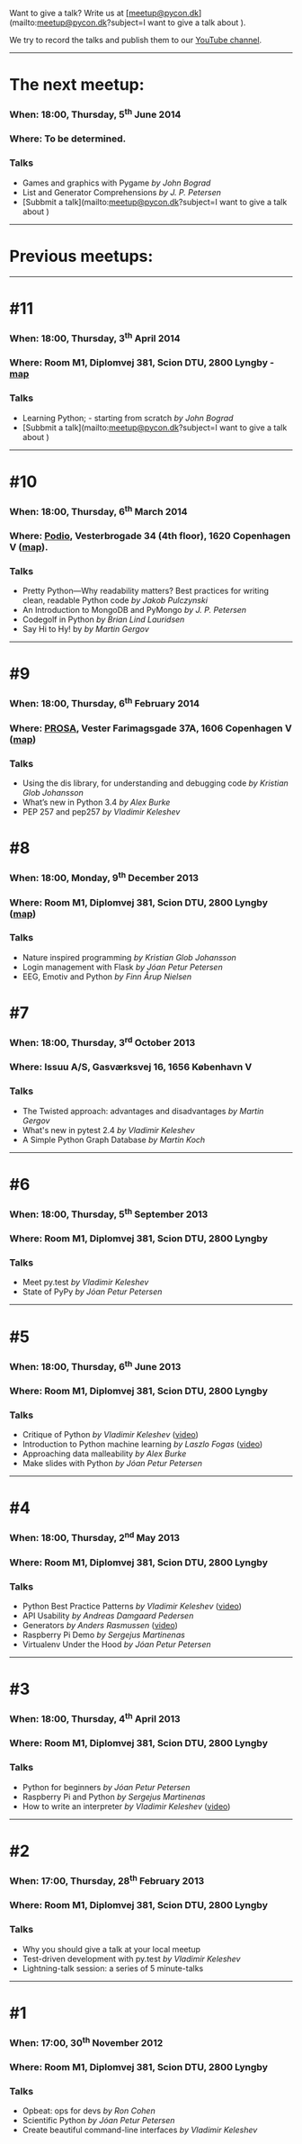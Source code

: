 Want to give a talk? Write us at
[meetup@pycon.dk](mailto:meetup@pycon.dk?subject=I want to give a talk about <blank>).

We try to record the talks and publish
them to our [YouTube channel](http://www.youtube.com/user/PyConDK).

* * *

# The next meetup:


### When: 18:00, Thursday, 5<sup>th</sup> June 2014

### Where: To be determined.

### Talks

- Games and graphics with Pygame *by John Bograd*
- List and Generator Comprehensions *by J. P. Petersen*
- [Subbmit a talk](mailto:meetup@pycon.dk?subject=I want to give a talk about <blank>)


* * *

# Previous meetups:

* * *

# #11


### When: 18:00, Thursday, 3<sup>th</sup> April 2014

### Where: Room M1, Diplomvej 381, Scion DTU, 2800 Lyngby - [map](https://www.google.com/maps/place/55%C2%B046'56.8%22N+12%C2%B030'46.4%22E/@55.782442,12.512886,15z/data=!3m1!4b1!4m2!3m1!1s0x0:0x0)

### Talks

- Learning Python; - starting from scratch *by John Bograd*
- [Subbmit a talk](mailto:meetup@pycon.dk?subject=I want to give a talk about <blank>)

* * *

# #10

### When: 18:00, Thursday, 6<sup>th</sup> March 2014

### Where: [Podio](http://podio.com), Vesterbrogade 34 (4th floor), 1620 Copenhagen V ([map](http://goo.gl/maps/viw8h)).

### Talks

- Pretty Python—Why readability matters? Best practices for writing
  clean, readable Python code *by Jakob Pulczynski*
- An Introduction to MongoDB and PyMongo *by J. P. Petersen*
- Codegolf in Python *by Brian Lind Lauridsen*
- Say Hi to Hy! by *by Martin Gergov*


* * *

# #9

### When: 18:00, Thursday, 6<sup>th</sup> February 2014

### Where: [PROSA](http://prosa.dk/), Vester Farimagsgade 37A, 1606 Copenhagen V ([map](http://goo.gl/maps/o8dtK))

### Talks

- Using the dis library, for understanding and debugging code *by Kristian Glob Johansson*
- What’s new in Python 3.4 *by Alex Burke*
- PEP 257 and pep257 *by Vladimir Keleshev*

# #8

### When: 18:00, Monday, 9<sup>th</sup> December 2013

### Where: Room M1, Diplomvej 381, Scion DTU, 2800 Lyngby ([map](http://goo.gl/maps/llCcL))

### Talks

- Nature inspired programming *by Kristian Glob Johansson*
- Login management with Flask *by Jóan Petur Petersen*
- EEG, Emotiv and Python *by Finn Årup Nielsen*

# #7

### When: 18:00, Thursday, 3<sup>rd</sup> October 2013

### Where: Issuu A/S, Gasværksvej 16, 1656 København V

### Talks

- The Twisted approach: advantages and disadvantages *by Martin Gergov*
- What's new in pytest 2.4 *by Vladimir Keleshev*
- A Simple Python Graph Database *by Martin Koch*

* * *

# #6

### When: 18:00, Thursday, 5<sup>th</sup> September 2013

### Where: Room M1, Diplomvej 381, Scion DTU, 2800 Lyngby

### Talks

- Meet py.test *by Vladimir Keleshev*
- State of PyPy *by Jóan Petur Petersen*

* * *

# #5

### When: 18:00, Thursday, 6<sup>th</sup> June 2013

### Where: Room M1, Diplomvej 381, Scion DTU, 2800 Lyngby

### Talks

- Critique of Python *by Vladimir Keleshev*
  ([video](http://www.youtube.com/watch?v=CpjUoYcaUu8))
- Introduction to Python machine learning *by Laszlo Fogas*
  ([video](http://www.youtube.com/watch?v=mYibQljF650))
- Approaching data malleability *by Alex Burke*
- Make slides with Python *by Jóan Petur Petersen*

* * *

# #4

### When: 18:00, Thursday, 2<sup>nd</sup> May 2013

### Where: Room M1, Diplomvej 381, Scion DTU, 2800 Lyngby

### Talks

- Python Best Practice Patterns *by Vladimir Keleshev*
  ([video](http://www.youtube.com/watch?v=GZNUfkVIHAY))
- API Usability *by Andreas Damgaard Pedersen*
- Generators *by Anders Rasmussen*
  ([video](http://www.youtube.com/watch?v=6abSHR5Yfgk))
- Raspberry Pi Demo *by Sergejus Martinenas*
- Virtualenv Under the Hood *by Jóan Petur Petersen*


* * *

# #3

### When: 18:00, Thursday, 4<sup>th</sup> April 2013

### Where: Room M1, Diplomvej 381, Scion DTU, 2800 Lyngby

### Talks

- Python for beginners *by Jóan Petur Petersen*
- Raspberry Pi and Python *by Sergejus Martinenas*
- How to write an interpreter *by Vladimir Keleshev*
  ([video](http://www.youtube.com/watch?v=1h1mM7VwNGo))

* * *

# #2

### When: 17:00, Thursday, 28<sup>th</sup> February 2013

### Where: Room M1, Diplomvej 381, Scion DTU, 2800 Lyngby

### Talks

- Why you should give a talk at your local meetup
- Test-driven development with py.test *by Vladimir Keleshev*
- Lightning-talk session: a series of 5 minute-talks


* * *

# #1

### When: 17:00, 30<sup>th</sup> November 2012

### Where: Room M1, Diplomvej 381, Scion DTU, 2800 Lyngby

### Talks

- Opbeat: ops for devs *by Ron Cohen*
- Scientific Python *by Jóan Petur Petersen*
- Create beautiful command-line interfaces *by Vladimir Keleshev*
